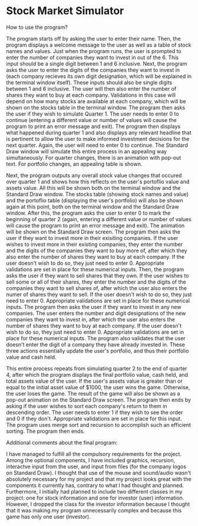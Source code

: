 # Stock Market Simulator


How to use the program?

The program starts off by asking the user to enter their name. Then, the program displays a welcome message to the user as well as a table of 
stock names and values. Just when the program runs, the user is prompted to enter the number of companies they want to invest in out of the 6. 
This input should be a single digit between 1 and 6 inclusive. Next, the program asks the user to enter the digits of the companies they want 
to invest in (each company recieves its own digit designation, which will be explained in the terminal window itself). These inputs should also 
be single digits between 1 and 6 inclusive. The user will then also enter the number of shares they want to buy at each company. Validations in 
this case will depend on how many stocks are available at each company, which will be shown on the stocks table in the terminal window. The 
program then asks the user if they wish to simulate Quarter 1. The user needs to enter 0 to continue (entering a different value or number of 
values will cause the program to print an error message and exit). The program then displays what happened during quarter 1 and also displays 
any relevant headline that is pertinent to allow the user to make informed investment decisions for the next quarter. Again, the user will need 
to enter 0 to continue. The Standard Draw window will simulate this entire process in an appealing way simultaneously. For quarter changes, there 
is an animation with pop-out text. For portfolio changes, an appealing table is shown.  

Next, the program outputs any overall stock value changes that occured over quarter 1 and shows how this reflects on the user's portoflio value
and assets value. All this will be shown both on the terminal window and the Standard Draw window. The stocks table (showing stock names and value) 
and the portoflio table (displaying the user's portfolio) will also be shown again at this point, both on the terminal window and the Standard 
Draw window. After this, the program asks the user to enter 0 to mark the beginning of quarter 2 (again, entering a different value or number 
of values will cause the program to print an error message and exit). The animation will be shown on the Standard Draw screen. The program then 
asks the user if they want to invest more in their exisiting companies. If the user wishes to invest more in their existing companies, they enter 
the number and the digits of the companies they want to buy more of, after which they also enter the number of shares they want to buy at each 
company. If the user doesn't wish to do so, they just need to enter 0. Appropriate validations are set in place for these numerical inputs. Then, 
the program asks the user if they want to sell shares that they own. If the user wishes to sell some or all of their shares, they enter the number 
and the digits of the companies they want to sell shares of, after which the user also enters the numer of shares they want to sell. If the user 
doesn't wish to do so, they just need to enter 0. Appropriate validations are set in place for these numerical inputs. The program then asks the 
user if they want to invest in any new companies. The user enters the number and digit designations of the new companies they want to invest in, 
after which the user also enters the number of shares they want to buy at each company. If the user doesn't wish to do so, they just need to enter 
0. Appropriate validations are set in place for these numerical inputs. The program also validates that the user doesn't enter the digit of a 
company they have already invested in. These three actions essentially update the user's portfolio, and thus their portfolio value and cash held.  

This entire process repeats from simulating quarter 2 to the end of quarter 4, after which the program displays the final portfolio value, cash 
held, and total assets value of the user. If the user's assets value is greater than or equal to the initial asset value of $1000, the user wins 
the game. Otherwise, the user loses the game. The result of the game will also be shown as a pop-out animation on the Standard Draw screen. The 
program then ends by asking if the user wishes to sort each company's return to them in descending order. The user needs to enter 1 if they wish 
to see the order and 0 if they don't. Appropriate validations are set in place for this input. The program uses merge sort and recursion to 
accomplish such an efficient sorting. The program then ends. 



Additional comments about the final program:

I have managed to fulfill all the compulsory requirements for the project. Among the optional components, I have included graphics, recursion, 
interactve input from the user, and input from files (for the company logos on Standard Draw). I thought that use of the mouse and sound/audio
wasn't absolutely necessary for my project and that my project looks great with the components it currently has, contrary to what I had thought 
and planned. Furthermore, I initially had planned to include two different classes in my project: one for stock information and one for investor
(user) information. However, I dropped the class for the investor information because I thought that it was making my program unnecessarily complex
and because this game has only one user (investor).    
